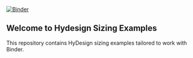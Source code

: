 [![Binder](https://mybinder.org/badge_logo.svg)](https://mybinder.org/v2/gh/DTUWindEnergy/HyDesignExamples/HEAD)

## Welcome to Hydesign Sizing Examples
This repository contains HyDesign sizing examples tailored to work with Binder.

